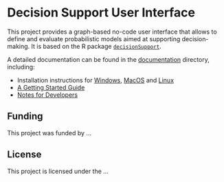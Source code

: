 # Decision Support User Interface

This project provides a graph-based no-code user interface that allows to define and evaluate probabilistic models
aimed at supporting decision-making. It is based on the R package
[`decisionSupport`](https://cran.r-project.org/web/packages/decisionSupport/index.html).

A detailed documentation can be found in the [documentation](documentation/) directory, including:

- Installation instructions for [Windows](documentation/installation/windows/),
  [MacOS](documentation/installation/macos/) and [Linux](documentation/installation/linux/)
- [A Getting Started Guide](./documentation/getting-started/)
- [Notes for Developers](./documentation/developer-guide/)

## Funding

This project was funded by ...

## License

This project is licensed under the ...
